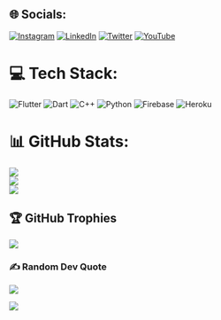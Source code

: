 
## 🌐 Socials:
[![Instagram](https://img.shields.io/badge/Instagram-%23E4405F.svg?logo=Instagram&logoColor=white)](https://instagram.com/amvnjain) [![LinkedIn](https://img.shields.io/badge/LinkedIn-%230077B5.svg?logo=linkedin&logoColor=white)](https://linkedin.com/in/ajain9926) [![Twitter](https://img.shields.io/badge/Twitter-%231DA1F2.svg?logo=Twitter&logoColor=white)](https://twitter.com/AmvnJain) [![YouTube](https://img.shields.io/badge/YouTube-%23FF0000.svg?logo=YouTube&logoColor=white)](https://youtube.com/c/Amvnnn) 

# 💻 Tech Stack:
![Flutter](https://img.shields.io/badge/Flutter-%2302569B.svg?style=for-the-badge&logo=Flutter&logoColor=white)
![Dart](https://img.shields.io/badge/dart-%230175C2.svg?style=for-the-badge&logo=dart&logoColor=white)
![C++](https://img.shields.io/badge/c++-%2300599C.svg?style=for-the-badge&logo=c%2B%2B&logoColor=white)  ![Python](https://img.shields.io/badge/python-3670A0?style=for-the-badge&logo=python&logoColor=ffdd54) ![Firebase](https://img.shields.io/badge/firebase-%23039BE5.svg?style=for-the-badge&logo=firebase) ![Heroku](https://img.shields.io/badge/heroku-%23430098.svg?style=for-the-badge&logo=heroku&logoColor=white) 
# 📊 GitHub Stats:
![](https://github-readme-stats.vercel.app/api?username=notbrood&theme=dark&hide_border=false&include_all_commits=true&count_private=false)<br/>
![](https://github-readme-streak-stats.herokuapp.com/?user=notbrood&theme=dark&hide_border=false)<br/>
![](https://github-readme-stats.vercel.app/api/top-langs/?username=notbrood&theme=dark&hide_border=false&include_all_commits=true&count_private=false&layout=compact)

## 🏆 GitHub Trophies
![](https://github-profile-trophy.vercel.app/?username=notbrood&theme=radical&no-frame=false&no-bg=true&margin-w=4)

### ✍️ Random Dev Quote
![](https://quotes-github-readme.vercel.app/api?type=horizontal&theme=dark)

[![](https://visitcount.itsvg.in/api?id=notbrood&icon=2&color=1)](https://visitcount.itsvg.in)

<!-- Proudly created with GPRM ( https://gprm.itsvg.in ) -->
